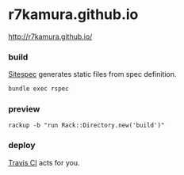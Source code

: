 # r7kamura.github.io
http://r7kamura.github.io/

### build
[Sitespec](https://github.com/r7kamura/sitespec) generates static files from spec definition.
```sh
bundle exec rspec
```

### preview
```
rackup -b "run Rack::Directory.new('build')"
```

### deploy
[Travis CI](https://travis-ci.org/r7kamura/r7kamura.github.io) acts for you.
